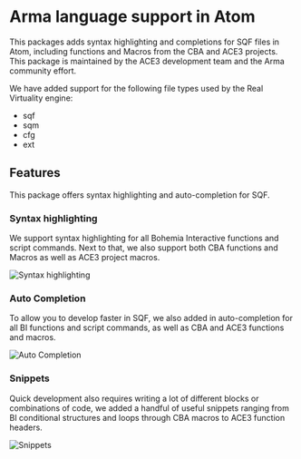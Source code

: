 # Arma language support in Atom

This packages adds syntax highlighting and completions for SQF files in Atom, including functions and Macros from the CBA and ACE3 projects. This package is maintained by the ACE3 development team and the Arma community effort.

We have added support for the following file types used by the Real Virtuality engine:
- sqf
- sqm
- cfg
- ext

## Features

This package offers syntax highlighting and auto-completion for SQF.

### Syntax highlighting

We support syntax highlighting for all Bohemia Interactive functions and script commands. Next to that, we also support both CBA functions and Macros as well as ACE3 project macros.

![Syntax highlighting](https://raw.github.com/acemod/language-arma-atom/master/rsc/syntax_highlighting.png)


### Auto Completion

To allow you to develop faster in SQF, we also added in auto-completion for all BI functions and script commands, as well as CBA and ACE3 functions and macros.

![Auto Completion](https://raw.github.com/acemod/language-arma-atom/master/rsc/auto_completion.png)


### Snippets

Quick development also requires writing a lot of different blocks or combinations of code, we added a handful of useful snippets ranging from BI conditional structures and loops through CBA macros to ACE3 function headers.

![Snippets](https://raw.github.com/acemod/language-arma-atom/master/rsc/snippets.png)
